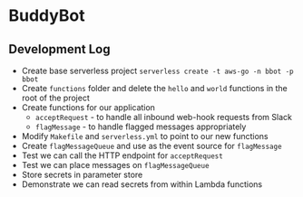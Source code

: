 # BuddyBot

## Development Log

- Create base serverless project `serverless create -t aws-go -n bbot -p bbot`
- Create `functions` folder and delete the `hello` and `world` functions in the root of the project
- Create functions for our application
  - `acceptRequest` - to handle all inbound web-hook requests from Slack
  - `flagMessage` - to handle flagged messages appropriately
- Modify `Makefile` and `serverless.yml` to point to our new functions
- Create `flagMessageQueue` and use as the event source for `flagMessage`
- Test we can call the HTTP endpoint for `acceptRequest`
- Test we can place messages on `flagMessageQueue`
- Store secrets in parameter store
- Demonstrate we can read secrets from within Lambda functions